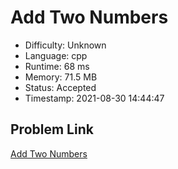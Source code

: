 # Add Two Numbers

- Difficulty: Unknown
- Language: cpp
- Runtime: 68 ms
- Memory: 71.5 MB
- Status: Accepted
- Timestamp: 2021-08-30 14:44:47

## Problem Link
[Add Two Numbers](https://leetcode.com/problems/add-two-numbers)

